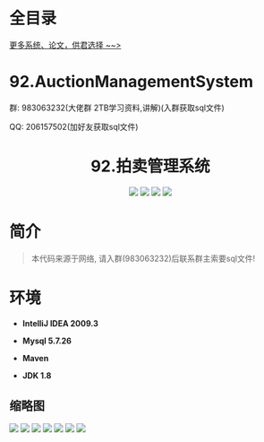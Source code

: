 # 全目录

[更多系统、论文，供君选择 ~~>](https://www.bitwise.net.cn)
# 92.AuctionManagementSystem

<p>群: 983063232(大佬群 2TB学习资料,讲解)(入群获取sql文件)</p>
<p>QQ: 206157502(加好友获取sql文件)</p>

<p><h1 align="center">92.拍卖管理系统</h1></p>

<p align="center">
	<img src="https://img.shields.io/badge/jdk-1.8-orange.svg"/>
    <img src="https://img.shields.io/badge/spring-5.x-lightgrey.svg"/>
    <img src="https://img.shields.io/badge/springmvc-3.x-blue.svg"/>
    <img src="https://img.shields.io/badge/mybatis-3.x-blue.svg"/>
</p>

# 简介

> 本代码来源于网络, 请入群(983063232)后联系群主索要sql文件!
>

# 环境

- <b>IntelliJ IDEA 2009.3</b>

- <b>Mysql 5.7.26</b>

- <b>Maven</b>

- <b>JDK 1.8</b>



## 缩略图

![](https://bitwise.oss-cn-heyuan.aliyuncs.com/2024/9/10/4fbfa217-d908-4b2d-b6c2-3a2445855c0f.png)
![](https://bitwise.oss-cn-heyuan.aliyuncs.com/2024/9/10/280160d6-c2f1-4d20-9713-3ea65860c6da.png)
![](https://bitwise.oss-cn-heyuan.aliyuncs.com/2024/9/10/3e86a6bd-1fa1-4c44-b6ee-5ced8b4c9e12.png)
![](https://bitwise.oss-cn-heyuan.aliyuncs.com/2024/9/10/4a6000f9-4f7c-474b-9ed1-e06801fcabd0.png)
![](https://bitwise.oss-cn-heyuan.aliyuncs.com/2024/9/10/db603ec6-819d-410d-a0ab-17c9063b081c.png)
![](https://bitwise.oss-cn-heyuan.aliyuncs.com/2024/9/10/d97a4b62-1b14-4286-a6e8-b0ce685a0ba3.png)
![](https://bitwise.oss-cn-heyuan.aliyuncs.com/2024/9/10/9241fc62-be93-4a67-b9f9-c001b38c8282.png)



